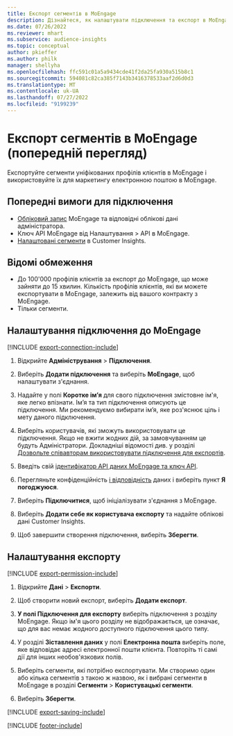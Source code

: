 ```yaml
---
title: Експорт сегментів в MoEngage
description: Дізнайтеся, як налаштувати підключення та експорт в MoEngage.
ms.date: 07/26/2022
ms.reviewer: mhart
ms.subservice: audience-insights
ms.topic: conceptual
author: pkieffer
ms.author: philk
manager: shellyha
ms.openlocfilehash: ffc591c01a5a9434cde41f2da25fa930a515b8c1
ms.sourcegitcommit: 594081c82ca385f7143b3416378533aaf2d6d0d3
ms.translationtype: MT
ms.contentlocale: uk-UA
ms.lasthandoff: 07/27/2022
ms.locfileid: "9199239"
---
```

# <a name="export-segments-to-moengage-preview"></a>Експорт сегментів в MoEngage (попередній перегляд)

Експортуйте сегменти уніфікованих профілів клієнтів в MoEngage і використовуйте їх для маркетингу електронною поштою в MoEngage.

## <a name="prerequisites-for-a-connection"></a>Попередні вимоги для підключення

- [Обліковий запис](https://www.moengage.com/) MoEngage та відповідні облікові дані адміністратора.
- Ключ API MoEngage від Налаштування > API в MoEngage.
- [Налаштовані сегменти](segments.md) в Customer Insights.

## <a name="known-limitations"></a>Відомі обмеження

- До 100'000 профілів клієнтів за експорт до MoEngage, що може зайняти до 15 хвилин. Кількість профілів клієнтів, які ви можете експортувати в MoEngage, залежить від вашого контракту з MoEngage.
- Тільки сегменти.

## <a name="set-up-connection-to-moengage"></a>Налаштування підключення до MoEngage

[!INCLUDE [export-connection-include](includes/export-connection-admn.md)]

1. Відкрийте **Адміністрування** > **Підключення**.

1. Виберіть **Додати підключення** та виберіть **MoEngage**, щоб налаштувати з'єднання.

1. Надайте у полі **Коротке ім’я** для свого підключення змістовне ім'я, яке легко впізнати. Ім’я та тип підключення описують це підключення. Ми рекомендуємо вибирати ім’я, яке роз'яснює ціль і мету даного підключення.

1. Виберіть користувачів, які зможуть використовувати це підключення. Якщо не вжити жодних дій, за замовчуванням це будуть Адміністратори. Докладніші відомості див. у розділі [Дозвольте співавторам використовувати підключення для експортів](connections.md#allow-contributors-to-use-a-connection-for-exports).

1. Введіть свій [ідентифікатор API даних MoEngage та ключ API](https://developers.moengage.com/hc/articles/4404674776724-Overview#:~:text=Navigate%20to%20Settings%20%3E%20APIs%20%3E%20DATA,ID%20Password%20%2D%20DATA%20API%20KEY).

1. Перегляньте конфіденційність [і відповідність](connections.md#data-privacy-and-compliance) даних і виберіть пункт **Я погоджуюся**.

1. Виберіть **Підключитися**, щоб ініціалізувати з'єднання з MoEngage.

1. Виберіть **Додати себе як користувача експорту** та надайте облікові дані Customer Insights.

1. Щоб завершити створення підключення, виберіть **Зберегти**.

## <a name="configure-an-export"></a>Налаштування експорту

[!INCLUDE [export-permission-include](includes/export-permission.md)]

1. Відкрийте **Дані** > **Експорти**.

1. Щоб створити новий експорт, виберіть **Додати експорт**.

1. **У полі Підключення для експорту** виберіть підключення з розділу MoEngage. Якщо ім'я цього розділу не відображається, це означає, що для вас немає жодного доступного підключення цього типу.

1. У розділі **Зіставлення даних** у полі **Електронна пошта** виберіть поле, яке відповідає адресі електронної пошти клієнта. Повторіть ті самі дії для інших необов'язкових полів.

1. Виберіть сегменти, які потрібно експортувати. Ми створимо один або кілька сегментів з такою ж назвою, як і вибрані сегменти в MoEngage в розділі **Сегменти** > **Користувацькі сегменти**.

1. Виберіть **Зберегти**.

[!INCLUDE [export-saving-include](includes/export-saving.md)]

[!INCLUDE [footer-include](includes/footer-banner.md)]
